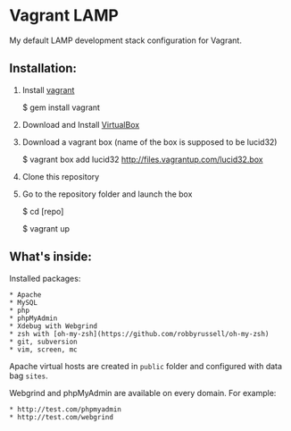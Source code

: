 Vagrant LAMP
============

My default LAMP development stack configuration for Vagrant.

Installation:
-------------

1. Install [vagrant](http://vagrantup.com/)

    $ gem install vagrant

2. Download and Install [VirtualBox](http://www.virtualbox.org/)
3. Download a vagrant box (name of the box is supposed to be lucid32)

    $ vagrant box add lucid32 http://files.vagrantup.com/lucid32.box

4. Clone this repository

5. Go to the repository folder and launch the box

    $ cd [repo]

    $ vagrant up

What's inside:
--------------

Installed packages:

    * Apache
    * MySQL
    * php
    * phpMyAdmin
    * Xdebug with Webgrind
    * zsh with [oh-my-zsh](https://github.com/robbyrussell/oh-my-zsh)
    * git, subversion
    * vim, screen, mc

Apache virtual hosts are created in `public` folder and configured with data bag `sites`.

Webgrind and phpMyAdmin are available on every domain. For example:

    * http://test.com/phpmyadmin 
    * http://test.com/webgrind